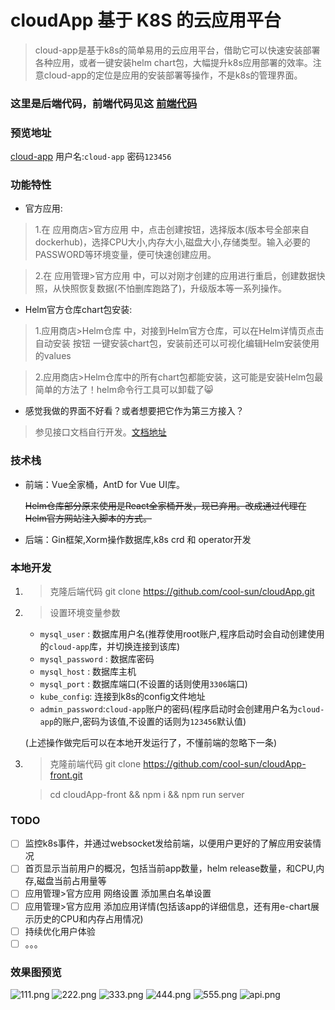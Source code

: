 # cloudApp 基于 K8S 的云应用平台

> cloud-app是基于k8s的简单易用的云应用平台，借助它可以快速安装部署各种应用，或者一键安装helm chart包，大幅提升k8s应用部署的效率。注意cloud-app的定位是应用的安装部署等操作，不是k8s的管理界面。


### 这里是后端代码，前端代码见这 [前端代码](https://gitee.com/coolsun972/cloudApp-front)

### 预览地址

[cloud-app](http://4kfox.com:8090/index)  用户名:`cloud-app` 密码`123456`

### 功能特性

- 官方应用:

> 1.在 应用商店>官方应用 中，点击创建按钮，选择版本(版本号全部来自dockerhub)，选择CPU大小,内存大小,磁盘大小,存储类型。输入必要的PASSWORD等环境变量，便可快速创建应用。

> 2.在 应用管理>官方应用 中，可以对刚才创建的应用进行重启，创建数据快照，从快照恢复数据(不怕删库跑路了)，升级版本等一系列操作。

- Helm官方仓库chart包安装:

> 1.应用商店>Helm仓库 中，对接到Helm官方仓库，可以在Helm详情页点击 自动安装 按钮 一键安装chart包，安装前还可以可视化编辑Helm安装使用的values

> 2.应用商店>Helm仓库中的所有chart包都能安装，这可能是安装Helm包最简单的方法了！helm命令行工具可以卸载了😸

- 感觉我做的界面不好看？或者想要把它作为第三方接入？

> 参见接口文档自行开发。[文档地址](http://4kfox.com:8090/swagger/index.html)

### 技术栈

- 前端：Vue全家桶，AntD for Vue UI库。

  ~~Helm仓库部分原来使用是React全家桶开发，现已弃用。改成通过代理在Helm官方网站注入脚本的方式。~~
- 后端：Gin框架,Xorm操作数据库,k8s crd 和 operator开发

### 本地开发

1. > 克隆后端代码 git clone https://github.com/cool-sun/cloudApp.git
2. > 设置环境变量参数
    - `mysql_user` : 数据库用户名(推荐使用root账户,程序启动时会自动创建使用的`cloud-app`库，并切换连接到该库)
    - `mysql_password` : 数据库密码
    - `mysql_host` : 数据库主机
    - `mysql_port` : 数据库端口(不设置的话则使用`3306`端口)
    - `kube_config`: 连接到k8s的config文件地址
    - `admin_password`:`cloud-app`账户的密码(程序启动时会创建用户名为`cloud-app`的账户,密码为该值,不设置的话则为`123456`默认值)

   (上述操作做完后可以在本地开发运行了，不懂前端的忽略下一条)
3. > 克隆前端代码 git clone https://github.com/cool-sun/cloudApp-front.git

   > cd cloudApp-front && npm i && npm run server

### TODO

- [ ] 监控k8s事件，并通过websocket发给前端，以便用户更好的了解应用安装情况
- [ ] 首页显示当前用户的概况，包括当前app数量，helm release数量，和CPU,内存,磁盘当前占用量等
- [ ] 应用管理>官方应用 网络设置 添加黑白名单设置
- [ ] 应用管理>官方应用 添加应用详情(包括该app的详细信息，还有用e-chart展示历史的CPU和内存占用情况)
- [ ] 持续优化用户体验
- [ ] 。。。

### 效果图预览

![111.png](http://ww1.sinaimg.cn/large/0077OfRbly1gt4vwmwu0gj32hi1i01bf.jpg)
![222.png](http://ww1.sinaimg.cn/large/0077OfRbly1gt4vwmtci8j32he1hs15k.jpg)
![333.png](http://ww1.sinaimg.cn/large/0077OfRbly1gt4vwmvlp4j32la1hw18v.jpg)
![444.png](http://ww1.sinaimg.cn/large/0077OfRbly1gt4vwmx1quj32ke1hw7qz.jpg)
![555.png](http://ww1.sinaimg.cn/large/0077OfRbly1gt4vwmwydjj32ke1huaua.jpg)
![api.png](http://ww1.sinaimg.cn/large/0077OfRbly1gt4w1fknx7j31ur336e81.jpg)

